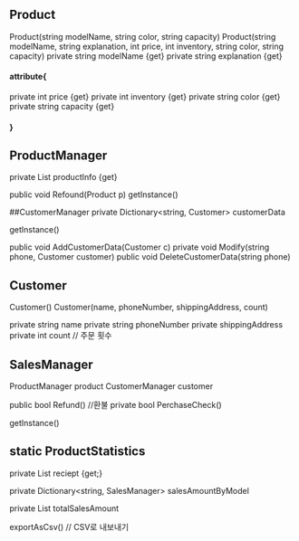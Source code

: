 ## Product
Product(string modelName, string color, string capacity)
Product(string modelName, string explanation, int price, int inventory, string color, string capacity)
private string modelName {get}
private string explanation {get}

#### attribute{
  private int price {get}
  private int inventory {get}
  private string color {get}
  private string capacity {get}
#### }

## ProductManager
private List<Product> productInfo {get}

public void Refound(Product p)
getInstance()


##CustomerManager
private Dictionary<string, Customer> customerData

getInstance()

public void AddCustomerData(Customer c)
private void Modify(string phone, Customer customer)
public void DeleteCustomerData(string phone)

## Customer
Customer()
Customer(name, phoneNumber, shippingAddress, count)

private string name
private string phoneNumber
private shippingAddress
private int count // 주문 횟수

## SalesManager
ProductManager product
CustomerManager customer

public bool Refund() //환불
private bool PerchaseCheck()

getInstance()


## static ProductStatistics
private List<SalesManager> reciept {get;}

private Dictionary<string, SalesManager> salesAmountByModel

private List totalSalesAmount



exportAsCsv() // CSV로 내보내기


